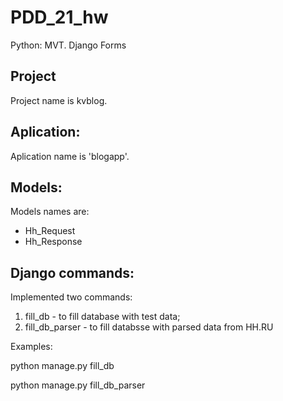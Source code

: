 # PDD_21_hw
Python: MVT. Django Forms

## Project
Project name is kvblog.

## Aplication:
Aplication name is 'blogapp'.

## Models:
Models names are:
* Hh_Request
* Hh_Response

## Django commands:
Implemented two commands:
1. fill_db - to fill database with test data;
2. fill_db_parser - to fill databsse with parsed data from HH.RU

Examples:

python manage.py fill_db

python manage.py fill_db_parser

